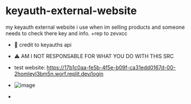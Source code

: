 # keyauth-external-website
my keyauth external website i use when im selling products and someone needs to check there key and info.
+rep to zevxcc

- 🥰 credit to keyauths api
- ⚠ AM I NOT RESPONSABLE FOR WHAT YOU DO WITH THIS SRC

- test website: https://17b1c0aa-fe5b-4f5e-b09f-ca31edd0167d-00-2homleyl3bm5n.worf.replit.dev/login

- ![image](https://github.com/user-attachments/assets/7e12fb24-7cf4-45a0-a7a7-6f4409b05a67)

- 

